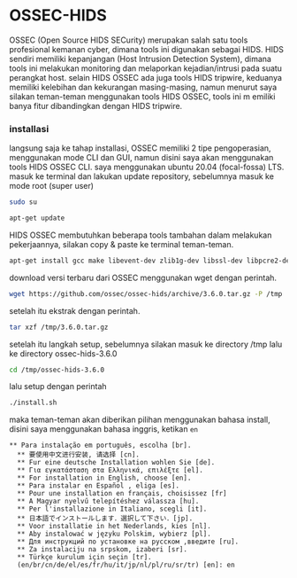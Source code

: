 # OSSEC-HIDS
OSSEC (Open Source HIDS SECurity) merupakan salah satu tools profesional kemanan cyber, dimana tools ini digunakan sebagai HIDS. HIDS sendiri memiliki kepanjangan (Host Intrusion Detection System), dimana tools ini melakukan monitoring dan melaporkan kejadian/intrusi pada suatu perangkat host. selain HIDS OSSEC ada juga tools HIDS tripwire, keduanya memiliki kelebihan dan kekurangan masing-masing, namun menurut saya silakan teman-teman menggunakan tools HIDS OSSEC, tools ini m emiliki banya fitur dibandingkan dengan HIDS tripwire.

### installasi

langsung saja ke tahap installasi, OSSEC memiliki 2 tipe pengoperasian, menggunakan mode CLI dan GUI, namun disini saya akan menggunakan tools HIDS OSSEC CLI. saya menggunakan ubuntu 20.04 (focal-fossa) LTS. masuk ke terminal dan lakukan update repository, sebelumnya masuk ke mode root (super user)

```bash
sudo su
```

```bash
apt-get update
```

HIDS OSSEC membutuhkan beberapa tools tambahan dalam melakukan pekerjaannya, silakan copy & paste ke terminal teman-teman.

```bash
apt-get install gcc make libevent-dev zlib1g-dev libssl-dev libpcre2-dev wget tar -y
```

download versi terbaru dari OSSEC menggunakan wget dengan perintah.

```bash
wget https://github.com/ossec/ossec-hids/archive/3.6.0.tar.gz -P /tmp
```

setelah itu ekstrak dengan perintah.

```bash
tar xzf /tmp/3.6.0.tar.gz
```

setelah itu langkah setup, sebelumnya silakan masuk ke directory /tmp lalu ke directory ossec-hids-3.6.0

```bash 
cd /tmp/ossec-hids-3.6.0
```

lalu setup dengan perintah

```bash 
./install.sh
```
maka teman-teman akan diberikan pilihan menggunakan bahasa install, disini saya menggunakan bahasa inggris, ketikan `en`

```
** Para instalação em português, escolha [br].
  ** 要使用中文进行安装, 请选择 [cn].
  ** Fur eine deutsche Installation wohlen Sie [de].
  ** Για εγκατάσταση στα Ελληνικά, επιλέξτε [el].
  ** For installation in English, choose [en].
  ** Para instalar en Español , eliga [es].
  ** Pour une installation en français, choisissez [fr]
  ** A Magyar nyelvű telepítéshez válassza [hu].
  ** Per l'installazione in Italiano, scegli [it].
  ** 日本語でインストールします．選択して下さい．[jp].
  ** Voor installatie in het Nederlands, kies [nl].
  ** Aby instalować w języku Polskim, wybierz [pl].
  ** Для инструкций по установке на русском ,введите [ru].
  ** Za instalaciju na srpskom, izaberi [sr].
  ** Türkçe kurulum için seçin [tr].
  (en/br/cn/de/el/es/fr/hu/it/jp/nl/pl/ru/sr/tr) [en]: en
```



